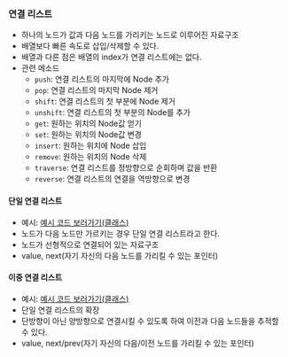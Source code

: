 ### 연결 리스트

- 하나의 노드가 값과 다음 노드를 가리키는 노드로 이루어진 자료구조
- 배열보다 빠른 속도로 삽입/삭제할 수 있다.
- 배열과 다른 점은 배열의 index가 연결 리스트에는 없다.
- 관련 메소드
  - `push`: 연결 리스트의 마지막에 Node 추가
  - `pop`: 연결 리스트의 마지막 Node 제거
  - `shift`: 연결 리스트의 첫 부분에 Node 제거
  - `unshift`: 연결 리스트의 첫 부분의 Node를 추가
  - `get`: 원하는 위치의 Node값 얻기
  - `set`: 원하는 위치의 Node값 변경
  - `insert`: 원하는 위치에 Node 삽입
  - `remove`: 원하는 위치의 Node 삭제
  - `traverse`: 연결 리스트를 정방향으로 순회하며 값을 반환
  - `reverse`: 연결 리스트의 연결을 역방향으로 변경

#### 단일 연결 리스트

- 예시: [예시 코드 보러가기(클래스)](./1-classSingleLinked.js)
- 노드가 다음 노드만 가르키는 경우 단일 연결 리스트라고 한다.
- 노드가 선형적으로 연결되어 있는 자료구조
- value, next(자기 자신의 다음 노드를 가리킬 수 있는 포인터)

#### 이중 연결 리스트

- 예시: [예시 코드 보러가기(클래스)](./3-classDoubleLinked.js)
- 단일 연결 리스트의 확장
- 단방향이 아닌 양방향으로 연결시킬 수 있도록 하여 이전과 다음 노드들을 추적할 수 있다.
- value, next/prev(자기 자신의 다음/이전 노드를 가리킬 수 있는 포인터)
